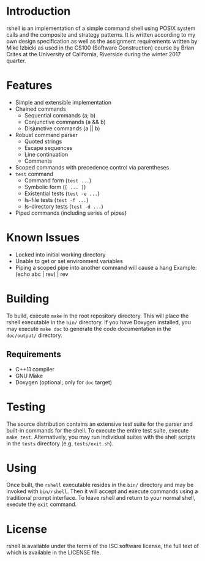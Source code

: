 # Introduction

rshell is an implementation of a simple command shell using POSIX system
calls and the composite and strategy patterns.  It is written according
to my own design specification as well as the assignment requirements
written by Mike Izbicki as used in the CS100 (Software Construction)
course by Brian Crites at the University of California, Riverside during
the winter 2017 quarter.

# Features

- Simple and extensible implementation
- Chained commands
  - Sequential commands (a; b)
  - Conjunctive commands (a && b)
  - Disjunctive commands (a || b)
- Robust command parser
  - Quoted strings
  - Escape sequences
  - Line continuation
  - Comments
- Scoped commands with precedence control via parentheses
- `test` command
  - Command form (`test ...`)
  - Symbolic form (`[ ... ]`)
  - Existential tests (`test -e ...`)
  - Is-file tests (`test -f ...`)
  - Is-directory tests (`test -d ...`)
- Piped commands (including series of pipes)

# Known Issues

- Locked into initial working directory
- Unable to get or set environment variables
- Piping a scoped pipe into another command will cause a hang
  Example: (echo abc | rev) | rev

# Building

To build, execute `make` in the root repository directory.  This will
place the rshell executable in the `bin/` directory.  If you have
Doxygen installed, you may execute `make doc` to generate the code
documentation in the `doc/output/` directory.

## Requirements

- C++11 compiler
- GNU Make
- Doxygen (optional; only for `doc` target)

# Testing

The source distribution contains an extensive test suite for the parser
and built-in commands for the shell.  To execute the entire test suite,
execute `make test`.  Alternatively, you may run individual suites with
the shell scripts in the `tests` directory (e.g. `tests/exit.sh`).

# Using

Once built, the `rshell` executable resides in the `bin/` directory and
may be invoked with `bin/rshell`.  Then it will accept and execute
commands using a traditional prompt interface.  To leave rshell and
return to your normal shell, execute the `exit` command.

# License

rshell is available under the terms of the ISC software license, the
full text of which is available in the LICENSE file.
